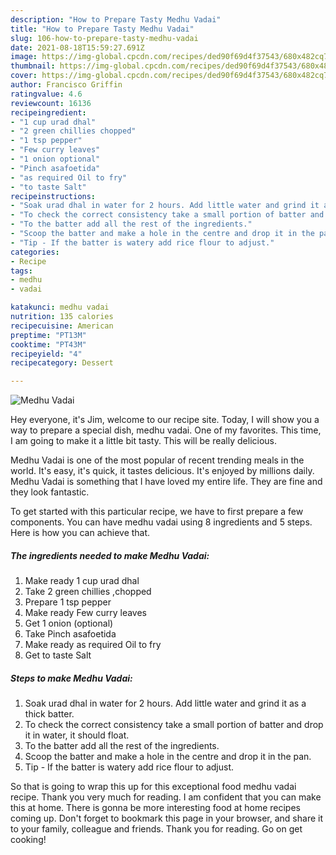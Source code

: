 ```yaml
---
description: "How to Prepare Tasty Medhu Vadai"
title: "How to Prepare Tasty Medhu Vadai"
slug: 106-how-to-prepare-tasty-medhu-vadai
date: 2021-08-18T15:59:27.691Z
image: https://img-global.cpcdn.com/recipes/ded90f69d4f37543/680x482cq70/medhu-vadai-recipe-main-photo.jpg
thumbnail: https://img-global.cpcdn.com/recipes/ded90f69d4f37543/680x482cq70/medhu-vadai-recipe-main-photo.jpg
cover: https://img-global.cpcdn.com/recipes/ded90f69d4f37543/680x482cq70/medhu-vadai-recipe-main-photo.jpg
author: Francisco Griffin
ratingvalue: 4.6
reviewcount: 16136
recipeingredient:
- "1 cup urad dhal"
- "2 green chillies chopped"
- "1 tsp pepper"
- "Few curry leaves"
- "1 onion optional"
- "Pinch asafoetida"
- "as required Oil to fry"
- "to taste Salt"
recipeinstructions:
- "Soak urad dhal in water for 2 hours. Add little water and grind it as a thick batter."
- "To check the correct consistency take a small portion of batter and drop it in water, it should float."
- "To the batter add all the rest of the ingredients."
- "Scoop the batter and make a hole in the centre and drop it in the pan."
- "Tip - If the batter is watery add rice flour to adjust."
categories:
- Recipe
tags:
- medhu
- vadai

katakunci: medhu vadai 
nutrition: 135 calories
recipecuisine: American
preptime: "PT13M"
cooktime: "PT43M"
recipeyield: "4"
recipecategory: Dessert

---
```



![Medhu Vadai](https://img-global.cpcdn.com/recipes/ded90f69d4f37543/680x482cq70/medhu-vadai-recipe-main-photo.jpg)

Hey everyone, it's Jim, welcome to our recipe site. Today, I will show you a way to prepare a special dish, medhu vadai. One of my favorites. This time, I am going to make it a little bit tasty. This will be really delicious.

Medhu Vadai is one of the most popular of recent trending meals in the world. It's easy, it's quick, it tastes delicious. It's enjoyed by millions daily. Medhu Vadai is something that I have loved my entire life. They are fine and they look fantastic.




To get started with this particular recipe, we have to first prepare a few components. You can have medhu vadai using 8 ingredients and 5 steps. Here is how you can achieve that.

<!--inarticleads1-->

##### The ingredients needed to make Medhu Vadai:

1. Make ready 1 cup urad dhal
1. Take 2 green chillies ,chopped
1. Prepare 1 tsp pepper
1. Make ready Few curry leaves
1. Get 1 onion (optional)
1. Take Pinch asafoetida
1. Make ready as required Oil to fry
1. Get to taste Salt




<!--inarticleads2-->

##### Steps to make Medhu Vadai:

1. Soak urad dhal in water for 2 hours. Add little water and grind it as a thick batter.
1. To check the correct consistency take a small portion of batter and drop it in water, it should float.
1. To the batter add all the rest of the ingredients.
1. Scoop the batter and make a hole in the centre and drop it in the pan.
1. Tip - If the batter is watery add rice flour to adjust.




So that is going to wrap this up for this exceptional food medhu vadai recipe. Thank you very much for reading. I am confident that you can make this at home. There is gonna be more interesting food at home recipes coming up. Don't forget to bookmark this page in your browser, and share it to your family, colleague and friends. Thank you for reading. Go on get cooking!
